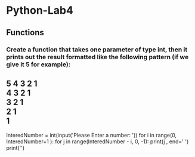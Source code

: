 # Python-Lab4
## Functions
### Create a function that takes one parameter of type int, then it prints out the result formatted like the following pattern (if we give it 5 for example):
5 4 3 2 1   
4 3 2 1   
3 2 1   
2 1   
1   
--------------------------------------------------------------------
InteredNumber = int(input('Please Enter a number:  '))
for i in range(0, InteredNumber+1 ):
    for j in range(InteredNumber - i, 0, -1):
        print(j , end=' ')
    print('')
